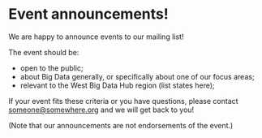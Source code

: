 # Event announcements!

We are happy to announce events to our mailing list!

The event should be:

* open to the public;
* about Big Data generally, or specifically about one of our focus areas;
* relevant to the West Big Data Hub region (list states here);

If your event fits these criteria or you have questions, please
contact someone@somewhere.org and we will get back to you!

(Note that our announcements are not endorsements of the event.)
